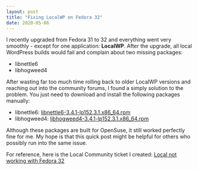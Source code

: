 ```yaml
---
layout: post
title: "Fixing LocalWP on Fedora 32"
date: 2020-05-06
---
```



I recently upgraded from Fedora 31 to 32 and everything went very smoothly - except for one application: **LocalWP**. After the upgrade, all local WordPress builds would fail and complain about two missing packages:

- libnettle6
- libhogweed4

After wasting far too much time rolling back to older LocalWP versions and reaching out into the community forums, I found a simply solution to the problem. You just need to download and install the following packages manually:

- libnettle6: [libnettle6-3.4.1-lp152.3.1.x86_64.rpm](https://pkgs.org/download/libnettle6)
- libhogweed4: [libhogweed4-3.4.1-lp152.3.1.x86_64.rpm](https://pkgs.org/download/libhogweed4)

Although these packages are built for OpenSuse, it still worked perfectly fine for me. My hope is that this quick post might be helpful for others who possibly run into the same issue.

For reference, here is the Local Community ticket I created: [Local not working with Fedora 32](https://localwp.com/community/t/local-not-working-fedora-32-workstation-edition/19219)
